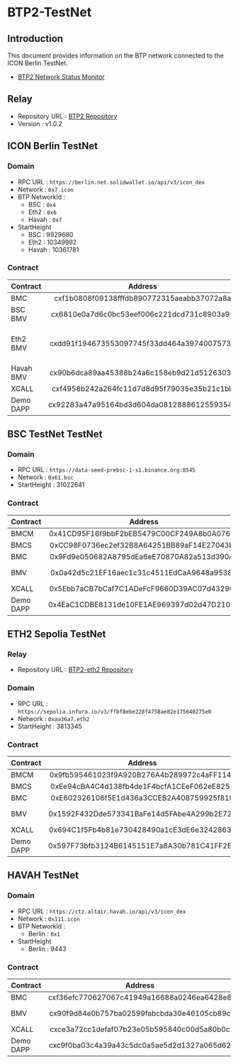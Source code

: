 # BTP2-TestNet


## Introduction
This document provides information on the BTP network connected to the ICON Berlin TestNet.

* [BTP2 Network Status Monitor](https://testnet.btp2.24x365.online/)

## Relay
* Repository URL : [BTP2 Repository](https://github.com/icon-project/btp2/tree/v1.0.2)
* Version : v1.0.2
## ICON Berlin TestNet

### Domain
* RPC URL : `https://berlin.net.solidwallet.io/api/v3/icon_dex`
* Network : `0x7.icon`
* BTP NetworkId : 
  * BSC : `0x4`
  * Eth2 : `0x6`
  * Havah : `0x7`
* StartHeight 
  * BSC : 9929680
  * Eth2 : 10349992
  * Havah : 10361781

### Contract
| Contract  | Address |                   Note                    |
|:----------|:-------:|:-----------------------------------------:|
| BMC       |   cxf1b0808f09138fffdb890772315aeabb37072a8a   |                                           |
| BSC BMV   |   cx6810e0a7d6c0bc53eef006c221dcd731c8903a95   |                Bridge Mode                |
| Eth2 BMV  |   cxdd91f194673553097745f33dd464a39740075735   |   Trustless Mode<br /> Supports Capella   |
| Havah BMV |   cx90b6dca89aa45388b24a6c158eb9d21d51263037   |              Trustless Mode               |
| XCALL     |   cxf4958b242a264fc11d7d8d95f79035e35b21c1bb   |                                           |
| Demo DAPP |   cx92283a47a95164bd3d604da08128886125593545   |                                           |


## BSC TestNet TestNet

### Domain
* RPC URL : `https://data-seed-prebsc-1-s1.binance.org:8545`
* Network : `0x61.bsc`
* StartHeight : 31022641

### Contract
| Contract | Address | Note |
|:---------|:-------:|:----:|
| BMCM     |   0x41CD95F16f9bbF2bEB5479C00CF249A8b0A076bF   |      |
| BMCS     |   0xCC98F0736ec2ef32B8A64251BB89aF14E27043b6   |      |
| BMC      |   0x9Fd9e050682A8795dEa6eE70870A82a513d390Ac   |      |
| BMV      |   0x0a42d5c21EF16aec1c31c4511EdCaA9648a9538C   |   Trustless Mode  |
| XCALL    |   0x5Ebb7aCB7bCaf7C1ADeFcF9660D39AC07d432904   |      |
| Demo DAPP   |   0x4EaC1CDBE8131de10FE1AE969397d02d47D21082   |      |


## ETH2 Sepolia TestNet

### Relay
* Repository URL : [BTP2-eth2 Repository](https://github.com/icon-project/btp2-eth2)

### Domain
* RPC URL : `https://sepolia.infura.io/v3/ffbf8ebe228f4758ae82e175640275e0`
* Network : `0xaa36a7.eth2`
* StartHeight : 3813345

### Contract
| Contract | Address | Note |
|:---------|:-------:|:----:|
| BMCM     |   0x9fb595461023f9A920B276A4b289972c4aFF114F   |      |
| BMCS     |   0xEe94cBA4C4d138fb4de1F4bcfA1CEeF062eE8251   |      |
| BMC      |   0xE602326106f5E1d436a3CCEB2A408759925f81ff   |      |
| BMV      |   0x1592F432Dde573341BaFe14d5FAbe4A299b2E721   | Trustless Mode |
| XCALL    |   0x694C1f5Fb4b81e730428490a1cE3dE6e32428637   |      |
| Demo DAPP   |   0x597F73bfb3124B6145151E7a8A30b781C41FF2B0   |      |


## HAVAH TestNet

### Domain
* RPC URL : `https://ctz.altair.havah.io/api/v3/icon_dex`
* Network : `0x111.icon`
* BTP NetworkId :
  * Berlin : `0x1`
* StartHeight
  * Berlin : 9443

### Contract
| Contract  | Address |                   Note                    |
|:----------|:-------:|:-----------------------------------------:|
| BMC       |   cxf36efc770627067c41949a16688a0246ea6428e8   |                                           |
| BMV |   cx90f9d84e0b757ba02599fabcbda30e46105cb89c   |              Trustless Mode               |
| XCALL     |   cxce3a72cc1defaf07b23e05b595840c00d5a80b0c   |                                           |
| Demo DAPP |   cxc9f0ba03c4a39a43c5dc0a5ae5d2d1327a065d62   |                                           |
